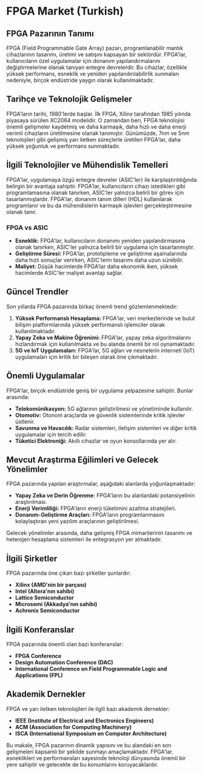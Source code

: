 # FPGA Market (Turkish)

## FPGA Pazarının Tanımı

FPGA (Field Programmable Gate Array) pazarı, programlanabilir mantık cihazlarının tasarımı, üretimi ve satışını kapsayan bir sektördür. FPGA'lar, kullanıcıların özel uygulamalar için donanım yapılandırmalarını değiştirmelerine olanak tanıyan entegre devrelerdir. Bu cihazlar, özellikle yüksek performans, esneklik ve yeniden yapılandırılabilirlik sunmaları nedeniyle, birçok endüstride yaygın olarak kullanılmaktadır.

## Tarihçe ve Teknolojik Gelişmeler

FPGA'ların tarihi, 1980'lerde başlar. İlk FPGA, Xilinx tarafından 1985 yılında piyasaya sürülen XC2064 modelidir. O zamandan beri, FPGA teknolojisi önemli gelişmeler kaydetmiş ve daha karmaşık, daha hızlı ve daha enerji verimli cihazların üretilmesine olanak tanımıştır. Günümüzde, 7nm ve 5nm teknolojileri gibi gelişmiş yarı iletken süreçlerle üretilen FPGA'lar, daha yüksek yoğunluk ve performans sunmaktadır.

## İlgili Teknolojiler ve Mühendislik Temelleri

FPGA'lar, uygulamaya özgü entegre devreler (ASIC'ler) ile karşılaştırıldığında belirgin bir avantaja sahiptir. FPGA'lar, kullanıcıların cihazı istedikleri gibi programlamasına olanak tanırken, ASIC'ler yalnızca belirli bir görev için tasarlanmışlardır. FPGA'lar, donanım tanım dilleri (HDL) kullanılarak programlanır ve bu da mühendislerin karmaşık işlevleri gerçekleştirmesine olanak tanır.

### FPGA vs ASIC

- **Esneklik:** FPGA'lar, kullanıcıların donanımı yeniden yapılandırmasına olanak tanırken, ASIC'ler yalnızca belirli bir uygulama için tasarlanmıştır.
- **Geliştirme Süresi:** FPGA'lar, prototipleme ve geliştirme aşamalarında daha hızlı sonuçlar verirken, ASIC'lerin tasarımı daha uzun sürebilir.
- **Maliyet:** Düşük hacimlerde FPGA'lar daha ekonomik iken, yüksek hacimlerde ASIC'ler maliyet avantajı sağlar.

## Güncel Trendler

Son yıllarda FPGA pazarında birkaç önemli trend gözlemlenmektedir:

1. **Yüksek Performanslı Hesaplama:** FPGA'lar, veri merkezlerinde ve bulut bilişim platformlarında yüksek performanslı işlemciler olarak kullanılmaktadır.
2. **Yapay Zeka ve Makine Öğrenimi:** FPGA'lar, yapay zeka algoritmalarını hızlandırmak için kullanılmakta ve bu alanda önemli bir rol oynamaktadır.
3. **5G ve IoT Uygulamaları:** FPGA'lar, 5G ağları ve nesnelerin interneti (IoT) uygulamaları için kritik bir bileşen olarak öne çıkmaktadır.

## Önemli Uygulamalar

FPGA'lar, birçok endüstride geniş bir uygulama yelpazesine sahiptir. Bunlar arasında:

- **Telekomünikasyon:** 5G ağlarının geliştirilmesi ve yönetiminde kullanılır.
- **Otomotiv:** Otonom araçlarda ve güvenlik sistemlerinde kritik işlevler üstlenir.
- **Savunma ve Havacılık:** Radar sistemleri, iletişim sistemleri ve diğer kritik uygulamalar için tercih edilir.
- **Tüketici Elektroniği:** Akıllı cihazlar ve oyun konsollarında yer alır.

## Mevcut Araştırma Eğilimleri ve Gelecek Yönelimler

FPGA pazarında yapılan araştırmalar, aşağıdaki alanlarda yoğunlaşmaktadır:

- **Yapay Zeka ve Derin Öğrenme:** FPGA'ların bu alanlardaki potansiyelinin araştırılması.
- **Enerji Verimliliği:** FPGA'ların enerji tüketimini azaltma stratejileri.
- **Donanım-Geliştirme Araçları:** FPGA'ların programlanmasını kolaylaştıran yeni yazılım araçlarının geliştirilmesi.

Gelecek yönelimler arasında, daha gelişmiş FPGA mimarilerinin tasarımı ve heterojen hesaplama sistemleri ile entegrasyon yer almaktadır.

## İlgili Şirketler

FPGA pazarında öne çıkan bazı şirketler şunlardır:

- **Xilinx (AMD'nin bir parçası)**
- **Intel (Altera'nın sahibi)**
- **Lattice Semiconductor**
- **Microsemi (Akkadya'nın sahibi)**
- **Achronix Semiconductor**

## İlgili Konferanslar

FPGA pazarında önemli olan bazı konferanslar:

- **FPGA Conference**
- **Design Automation Conference (DAC)**
- **International Conference on Field Programmable Logic and Applications (FPL)**

## Akademik Dernekler

FPGA ve yarı iletken teknolojileri ile ilgili bazı akademik dernekler:

- **IEEE (Institute of Electrical and Electronics Engineers)**
- **ACM (Association for Computing Machinery)**
- **ISCA (International Symposium on Computer Architecture)**

Bu makale, FPGA pazarının dinamik yapısını ve bu alandaki en son gelişmeleri kapsamlı bir şekilde sunmayı amaçlamaktadır. FPGA'lar, esneklikleri ve performansları sayesinde teknoloji dünyasında önemli bir yere sahiptir ve gelecekte de bu konumlarını koruyacaklardır.